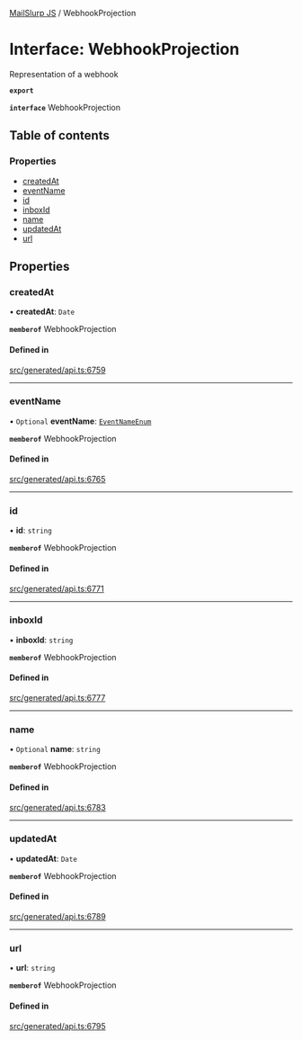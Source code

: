 [MailSlurp JS](../README.md) / WebhookProjection

# Interface: WebhookProjection

Representation of a webhook

**`export`**

**`interface`** WebhookProjection

## Table of contents

### Properties

- [createdAt](WebhookProjection.md#createdat)
- [eventName](WebhookProjection.md#eventname)
- [id](WebhookProjection.md#id)
- [inboxId](WebhookProjection.md#inboxid)
- [name](WebhookProjection.md#name)
- [updatedAt](WebhookProjection.md#updatedat)
- [url](WebhookProjection.md#url)

## Properties

### createdAt

• **createdAt**: `Date`

**`memberof`** WebhookProjection

#### Defined in

[src/generated/api.ts:6759](https://github.com/mailslurp/mailslurp-client/blob/6534d6f/src/generated/api.ts#L6759)

___

### eventName

• `Optional` **eventName**: [`EventNameEnum`](../enums/WebhookProjection.EventNameEnum.md)

**`memberof`** WebhookProjection

#### Defined in

[src/generated/api.ts:6765](https://github.com/mailslurp/mailslurp-client/blob/6534d6f/src/generated/api.ts#L6765)

___

### id

• **id**: `string`

**`memberof`** WebhookProjection

#### Defined in

[src/generated/api.ts:6771](https://github.com/mailslurp/mailslurp-client/blob/6534d6f/src/generated/api.ts#L6771)

___

### inboxId

• **inboxId**: `string`

**`memberof`** WebhookProjection

#### Defined in

[src/generated/api.ts:6777](https://github.com/mailslurp/mailslurp-client/blob/6534d6f/src/generated/api.ts#L6777)

___

### name

• `Optional` **name**: `string`

**`memberof`** WebhookProjection

#### Defined in

[src/generated/api.ts:6783](https://github.com/mailslurp/mailslurp-client/blob/6534d6f/src/generated/api.ts#L6783)

___

### updatedAt

• **updatedAt**: `Date`

**`memberof`** WebhookProjection

#### Defined in

[src/generated/api.ts:6789](https://github.com/mailslurp/mailslurp-client/blob/6534d6f/src/generated/api.ts#L6789)

___

### url

• **url**: `string`

**`memberof`** WebhookProjection

#### Defined in

[src/generated/api.ts:6795](https://github.com/mailslurp/mailslurp-client/blob/6534d6f/src/generated/api.ts#L6795)
